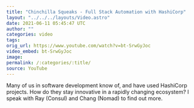 ```yaml
---
title: "Chinchilla Squeaks - Full Stack Automation with HashiCorp"
layout: "../../../layouts/Video.astro"
date: 2021-06-11 05:45:47 UTC
author: ""
categories: video
tags: 
orig_url: https://www.youtube.com/watch?v=bt-SrwGyJoc
video_embed: bt-SrwGyJoc
image:
permalink: /:categories/:title/
source: YouTube
---
```

Many of us in software development know of, and have used HashiCorp projects. How do they stay innovative in a rapidly changing ecosystem? I speak with Ray (Consul) and Chang (Nomad) to find out more.